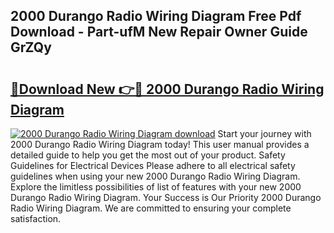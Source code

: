 ## 2000 Durango Radio Wiring Diagram Free Pdf Download - Part-ufM New Repair Owner Guide GrZQy

# <h2><a href="http://dfskmp.blite.top/?on=2000+Durango+Radio+Wiring+Diagram">🔗Download New 👉🔴 2000 Durango Radio Wiring Diagram</a></h2>

[![2000 Durango Radio Wiring Diagram download](https://i.imgur.com/lujVjoI.png)](http://dfskmp.blite.top/?on=2000+Durango+Radio+Wiring+Diagram)
Start your journey with 2000 Durango Radio Wiring Diagram today! This user manual provides a detailed guide to help you get the most out of your product. Safety Guidelines for Electrical Devices Please adhere to all electrical safety guidelines when using your new 2000 Durango Radio Wiring Diagram. Explore the limitless possibilities of list of features with your new 2000 Durango Radio Wiring Diagram. Your Success is Our Priority 2000 Durango Radio Wiring Diagram. We are committed to ensuring your complete satisfaction.
